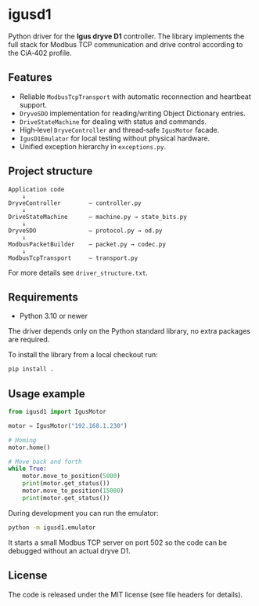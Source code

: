 # igusd1

Python driver for the **Igus dryve D1** controller.  The library implements the
full stack for Modbus TCP communication and drive control according to the
CiA‑402 profile.

## Features

- Reliable `ModbusTcpTransport` with automatic reconnection and heartbeat
  support.
- `DryveSDO` implementation for reading/writing Object Dictionary entries.
- `DriveStateMachine` for dealing with status and commands.
- High‑level `DryveController` and thread‑safe `IgusMotor` facade.
- `IgusD1Emulator` for local testing without physical hardware.
- Unified exception hierarchy in `exceptions.py`.

## Project structure

```
Application code
    ↓
DryveController        — controller.py
    ↓
DriveStateMachine      — machine.py → state_bits.py
    ↓
DryveSDO               — protocol.py → od.py
    ↓
ModbusPacketBuilder    — packet.py → codec.py
    ↓
ModbusTcpTransport     — transport.py
```

For more details see `driver_structure.txt`.

## Requirements

- Python 3.10 or newer

The driver depends only on the Python standard library, no extra packages are required.

To install the library from a local checkout run:

```bash
pip install .
```

## Usage example

```python
from igusd1 import IgusMotor

motor = IgusMotor("192.168.1.230")

# Homing
motor.home()

# Move back and forth
while True:
    motor.move_to_position(5000)
    print(motor.get_status())
    motor.move_to_position(15000)
    print(motor.get_status())
```

During development you can run the emulator:

```bash
python -m igusd1.emulator
```

It starts a small Modbus TCP server on port 502 so the code can be debugged without an actual dryve D1.

## License

The code is released under the MIT license (see file headers for details).

